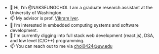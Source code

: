 - 👋 Hi, I’m @NAKSEUNGCHOI. I am a graduate research assistant at the University of Washington. 
- 📫 My advisor is prof. [Vikram Iyer](https://homes.cs.washington.edu/~vsiyer/).
- 👀 I’m interested in embedded computing systems and software development.
- 🌱 I'm currently digging into full stack web development (react js), DSA, and low level (C/C++) programming.
- 📫 You can reach out to me via choi0424@uw.edu

<!---
NAKSEUNGCHOI/NAKSEUNGCHOI is a ✨ special ✨ repository because its `README.md` (this file) appears on your GitHub profile.
You can click the Preview link to take a look at your changes.
--->
